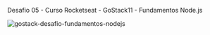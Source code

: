 
Desafio 05 - Curso Rocketseat - GoStack11 - Fundamentos Node.js

![gostack-desafio-fundamentos-nodejs](https://user-images.githubusercontent.com/47957363/81439658-1471e180-9145-11ea-82fe-4970d7375dfd.png)
